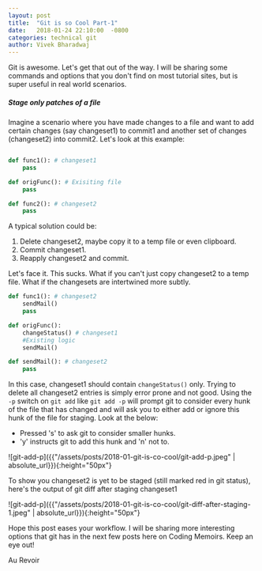 ```yaml
---
layout: post
title:  "Git is so Cool Part-1"
date:   2018-01-24 22:10:00  -0800
categories: technical git
author: Vivek Bharadwaj
---
```


Git is awesome. Let's get that out of the way. I will be sharing some commands and options that you don't find on most tutorial sites, but is super useful in real world scenarios.

##### Stage only patches of a file

Imagine a scenario where you have made changes to a file and want to add certain changes (say changeset1) to commit1 and another set of changes (changeset2) into commit2.
Let's look at this example:

```python

def func1(): # changeset1
    pass

def origFunc(): # Exisiting file
    pass

def func2(): # changeset2
    pass
```

A typical solution could be:
1. Delete changeset2, maybe copy it to a temp file or even clipboard.
2. Commit changeset1.
3. Reapply changeset2 and commit.

Let's face it. This sucks. What if you can't just copy changeset2 to a temp file.
What if the changesets are intertwined more subtly.

```python
def func1(): # changeset2
    sendMail()
    pass 

def origFunc():
    changeStatus() # changeset1
    #Existing logic
    sendMail()

def sendMail(): # changeset2
    pass

```

In this case, changeset1 should contain `changeStatus()` only. Trying to delete all changeset2 entries is simply error prone and not good.
Using the `-p` switch on `git add` like `git add -p` will prompt git to consider every hunk of the file that has changed and will ask you to either add or ignore this hunk of the file for staging.
Look at the below:
* Pressed 's' to ask git to consider smaller hunks.
* 'y' instructs git to add this hunk and 'n' not to.

![git-add-p]({{"/assets/posts/2018-01-git-is-co-cool/git-add-p.jpeg" | absolute_url}}){:height="50px"}

To show you changeset2 is yet to be staged (still marked red in git status), here's the output of git diff after staging changeset1

![git-add-p]({{"/assets/posts/2018-01-git-is-co-cool/git-diff-after-staging-1.jpeg" | absolute_url}}){:height="50px"}

Hope this post eases your workflow. I will be sharing more interesting options that git has in the next few posts here on Coding Memoirs.
Keep an eye out!

Au Revoir
